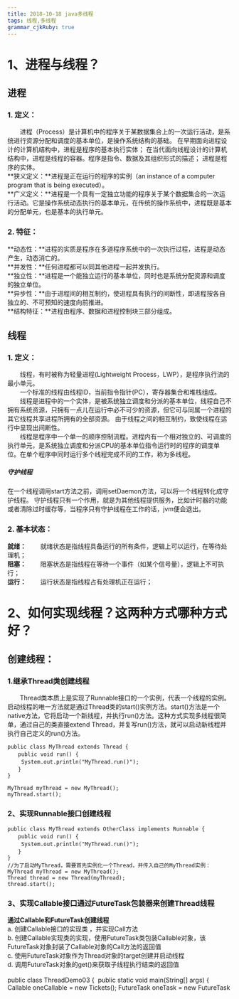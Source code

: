 ```yaml
---
title: 2018-10-18 java多线程
tags: 线程,多线程
grammar_cjkRuby: true
---
```

# 1、进程与线程？
## 进程 
### 1. 定义：
&emsp;&emsp;进程（Process）是计算机中的程序关于某数据集合上的一次运行活动，是系统进行资源分配和调度的基本单位，是操作系统结构的基础。
在早期面向进程设计的计算机结构中，进程是程序的基本执行实体；
在当代面向线程设计的计算机结构中，进程是线程的容器。程序是指令、数据及其组织形式的描述；
进程是程序的实体。  
**狭义定义：**进程是正在运行的程序的实例（an instance of a computer program that is being executed）。  
**广义定义：**进程是一个具有一定独立功能的程序关于某个数据集合的一次运行活动。它是操作系统动态执行的基本单元，在传统的操作系统中，进程既是基本的分配单元，也是基本的执行单元。
### 2. 特征：
**动态性：**进程的实质是程序在多道程序系统中的一次执行过程，进程是动态产生，动态消亡的。  
**并发性：**任何进程都可以同其他进程一起并发执行。  
**独立性：**进程是一个能独立运行的基本单位，同时也是系统分配资源和调度的独立单位。  
**异步性：**由于进程间的相互制约，使进程具有执行的间断性，即进程按各自独立的、不可预知的速度向前推进。  
**结构特征：**进程由程序、数据和进程控制块三部分组成。
## 线程 
### 1. 定义：
&emsp;&emsp;线程，有时被称为轻量进程(Lightweight Process，LWP），是程序执行流的最小单元。  
&emsp;&emsp;一个标准的线程由线程ID，当前指令指针(PC），寄存器集合和堆栈组成。  
&emsp;&emsp;线程是进程中的一个实体，是被系统独立调度和分派的基本单位，线程自己不拥有系统资源，只拥有一点儿在运行中必不可少的资源，但它可与同属一个进程的其它线程共享进程所拥有的全部资源。
由于线程之间的相互制约，致使线程在运行中呈现出间断性。  
&emsp;&emsp;线程是程序中一个单一的顺序控制流程。进程内有一个相对独立的、可调度的执行单元，是系统独立调度和分派CPU的基本单位指令运行时的程序的调度单位。在单个程序中同时运行多个线程完成不同的工作，称为多线程。
##### 守护线程
在一个线程调用start方法之前，调用setDaemon方法，可以将一个线程转化成守护线程。
守护线程只有一个作用，就是为其他线程提供服务，比如计时器的功能或者清除过时缓存等，当程序只有守护线程在工作的话，jvm便会退出。
### 2. 基本状态： ###
**就绪：**
&emsp;&emsp;就绪状态是指线程具备运行的所有条件，逻辑上可以运行，在等待处理机；    
**阻塞：**
&emsp;&emsp;阻塞状态是指线程在等待一个事件（如某个信号量），逻辑上不可执行；   
**运行：**
&emsp;&emsp;运行状态是指线程占有处理机正在运行；
# 2、如何实现线程？这两种方式哪种方式好？ #
## 创建线程： ##
### 1.继承Thread类创建线程 ###
&emsp;&emsp;Thread类本质上是实现了Runnable接口的一个实例，代表一个线程的实例。启动线程的唯一方法就是通过Thread类的start()实例方法。start()方法是一个native方法，它将启动一个新线程，并执行run()方法。这种方式实现多线程很简单，通过自己的类直接extend Thread，并复写run()方法，就可以启动新线程并执行自己定义的run()方法。

    public class MyThread extends Thread {  
    　　public void run() {  
    　　 System.out.println("MyThread.run()");  
    　　}  
    }  
     
    MyThread myThread = new MyThread();  
    myThread.start();  
### 2、实现Runnable接口创建线程 ###
	public class MyThread extends OtherClass implements Runnable {  
	　　public void run() {  
	　　 System.out.println("MyThread.run()");  
	　　}  
	}  
	//为了启动MyThread，需要首先实例化一个Thread，并传入自己的MyThread实例：  
	MyThread myThread = new MyThread();  
	Thread thread = new Thread(myThread);  
	thread.start();  
### 3、实现Callable接口通过FutureTask包装器来创建Thread线程 ###
**通过Callable和FutureTask创建线程**  
a. 创建Callable接口的实现类 ，并实现Call方法   
b. 创建Callable实现类的实现，使用FutureTask类包装Callable对象，该FutureTask对象封装了Callable对象的Call方法的返回值   
c. 使用FutureTask对象作为Thread对象的target创建并启动线程   
d. 调用FutureTask对象的get()来获取子线程执行结束的返回值  
​		
​	public class ThreadDemo03 {
​		public static void main(String[] args) {
​			Callable<Object> oneCallable = new Tickets<Object>();
​			FutureTask<Object> oneTask = new FutureTask<Object>(oneCallable);
​			Thread t = new Thread(oneTask);
​			System.out.println(Thread.currentThread().getName());
​			t.start();
​			}
​		
		}
	class Tickets<Object> implements Callable<Object>{
		//重写call方法
		@Override
		public Object call() throws Exception {
		// TODO Auto-generated method stub
		System.out.println(Thread.currentThread().getName()+"-->我是通过实现Callable接口通过FutureTask包装器来实现的线程");
		return null;
	}   
	}
### 4、通过线程池创建线程 ###
	public class ThreadDemo05{
	
	    private static int POOL_NUM = 10;     //线程池数量
	    public static void main(String[] args) throws InterruptedException {
	        ExecutorService executorService = Executors.newFixedThreadPool(5);  
	        for(int i = 0; i<POOL_NUM; i++)  
	        {  
	            RunnableThread thread = new RunnableThread();
	            //Thread.sleep(1000);
	            executorService.execute(thread);  
	        }
	        //关闭线程池
	        executorService.shutdown(); 
	    }   
	}
	class RunnableThread implements Runnable  
	{     
	    @Override
	    public void run()  
	    {  
	        System.out.println("通过线程池方式创建的线程：" + Thread.currentThread().getName() + " ");  
	    }  
	}  
## 方式优缺点 ##
**1. 采用实现Runnable、Callable接口的方式创见多线程时**  
**优势:**  
&emsp;&emsp;(1). 线程类只是实现了Runnable接口或Callable接口，还可以继承其他类。  
&emsp;&emsp;(2). 在这种方式下，多个线程可以共享同一个target对象，所以非常适合多个相同线程来处理同一份资源的情况，从而可以将CPU、代码和数据分开，形成清晰的模型，较好地体现了面向对象的思想。  
**劣势：**  
&emsp;&emsp;编程稍微复杂，如果要访问当前线程，则必须使用Thread.currentThread()方法。

**2. 使用继承Thread类的方式创建多线程时**  
**优势是：**  
&emsp;&emsp;编写简单，如果需要访问当前线程，则无需使用Thread.currentThread()方法，直接使用this即可获得当前线程。  
**劣势是：**  
&emsp;&emsp;线程类已经继承了Thread类，所以不能再继承其他父类。  
**3、Runnable和Callable的区别**  
&emsp;&emsp;(1) Callable规定重写call(),Runnable重写run()。  
&emsp;&emsp;(2) Callable的任务执行后可返回值，而Runnable的任务是不能返回值的。  
&emsp;&emsp;(3) call方法可以抛出异常，run方法不可以。  
&emsp;&emsp;(4) 运行Callable任务可以拿到一个Future对象，表示异步计算的结果。它提供了检查计算是否完成的方法，以等待计算的完成，并检索计算的结果。通过Future对象可以了解任务执行情况，可取消任务的执行，还可获取执行结果。
#### futureTask
既实现了runnable，又实现了future，将线程包装成一个可以返回结果的线程任务，通过调用get方法阻塞地获取线程执行结果。
下列代码是自己创建线程或者采用线程池创建线程后对future的利用。
```
package cn.kgc.concurrent.queue;

import org.junit.Test;

import java.util.concurrent.*;
import java.util.concurrent.atomic.AtomicInteger;

/**
 * @ProjectName: algorithm
 * @Package: cn.kgc.concurrent.queue
 * @ClassName: CallableAndFuture
 * @Author: Xu.Xin
 * @Description: callable和future的测试类
 * @Date: 2018/10/20 21:02
 * @Version: 1.0
 */
public class CallableAndFuture {
    private AtomicInteger atomicInteger = new AtomicInteger(5);
    @Test
    public void testFutureTask() throws ExecutionException, InterruptedException {
        FutureTask<Integer> task = new FutureTask<>(() -> atomicInteger.addAndGet(1));
        Thread thread = new Thread(task);
        thread.start();
        Integer result = task.get();
        System.out.println(result);
    }
    @Test
    public void testPool() throws ExecutionException, InterruptedException {
        ExecutorService pool = Executors.newFixedThreadPool(5);
        Future<Integer> future = pool.submit(() -> atomicInteger.addAndGet(1));
        Integer result = future.get();
        System.out.println(result);
    }
}

```
# 3、如何启动线程？

### run()方法与start()的区别 ###
&emsp;&emsp;1. start（）方法来启动线程，真正实现了多线程运行，这时无需等待run方法体代码执行完毕而直接继续执行下面的代码。  
&emsp;&emsp;通过调用Thread类的start()方法来启动一个线程，这时此线程是处于就绪状态，并没有运行。然后通过此Thread类调用方法run()来完成其运行操作的，这里方法run()称为线程体，它包含了要执行的这个线程的内容，Run方法运行结束，此线程终止，而CPU再运行其它线程。  
&emsp;&emsp;2. run（）方法当作普通方法的方式调用。程序还是要顺序执行，要等待run方法体执行完毕后，才可继续执行下面的代码；程序中只有主线程这一个线程，其程序执行路径还是只有一条，这样就没有达到写线程的目的。  

# 4、线程的状态？

&emsp;&emsp;线程从创建、运行到结束总是处于下面五个状态之一：新建状态、就绪状态、运行状态、阻塞状态及死亡状态。  

### 1. 新建状态 
&emsp;&emsp;实现Runnable接口和继承Thread可以得到一个线程类，new一个实例出来，线程就进入了初始状态。
### 2. 就绪状态 ###
&emsp;&emsp;（1）就绪状态只是说你资格运行，调度程序没有挑选到你，你就永远是就绪状态。  
&emsp;&emsp;（2）调用线程的start()方法，此线程进入就绪状态。  
&emsp;&emsp;（3）当前线程sleep()方法结束，其他线程join()结束，等待用户输入完毕，某个线程拿到对象锁，这些线程也将进入就绪状态。  
&emsp;&emsp;（4）当前线程时间片用完了，调用当前线程的yield()方法，当前线程进入就绪状态。  
&emsp;&emsp;（5）锁池里的线程拿到对象锁后，进入就绪状态。
### 3. 运行状态 ###
&emsp;&emsp;线程调度程序从可运行池中选择一个线程作为当前线程时线程所处的状态。这也是线程进入运行状态的唯一一种方式。这时真正开始执行run()方法。  
### 4. 阻塞状态 ###
&emsp;&emsp;阻塞状态是线程因为某种原因放弃CPU使用权，暂时停止运行。直到线程进入就绪状态，才有机会转到运行状态。阻塞的情况分三种：  
&emsp;&emsp;(1) 等待阻塞 -- 通过调用线程的wait()方法，让线程等待某工作的完成。  
&emsp;&emsp;(2) 同步阻塞 -- 线程在获取synchronized同步锁失败(因为锁被其它线程所占用)，它会进入同步阻塞状态。  
&emsp;&emsp;(3) 其他阻塞 -- 通过调用线程的sleep()或join()或发出了I/O请求时，线程会进入到阻塞状态。当sleep()状态超时、join()等待线程终止或者超时、或者I/O处理完毕时，线程重新转入就绪状态。  
### 5.死亡状态 ###
&emsp;&emsp;有两个原因会导致线程死亡：  
&emsp;&emsp;（1）run方法正常退出而自然死亡；  
&emsp;&emsp;（2）一个未捕获的异常终止了run方法而使线程猝死；  
&emsp;&emsp;当线程的run()方法完成时，或者主线程的main()方法完成时，我们就认为它终止了。这个线程对象也许是活的，但是，它已经不是一个单独执行的线程。线程一旦终止了，就不能复生。  
&emsp;&emsp;为了确定线程在当前是否存活着（就是要么是可运行的，要么是被阻塞了），需要使用isAlive方法，如果是可运行或被阻塞，这个方法返回true；如果线程仍旧是new状态且不是可运行的，或者线程死亡了，则返回false。    
&emsp;&emsp;在一个终止的线程上调用start()方法，会抛出java.lang.IllegalThreadStateException异常。
图解：![](./images/1539832555317.jpg)

# 5、synchronized

### synchronized ###
&emsp;&emsp;Java语言的关键字，可用来给对象和方法或者代码块加锁，当它锁定一个方法或者一个代码块的时候，同一时刻最多只有一个线程执行这段代码。当两个并发线程访问同一个对象object中的这个加锁同步代码块时，一个时间内只能有一个线程得到执行。另一个线程必须等待当前线程执行完这个代码块以后才能执行该代码块。然而，当一个线程访问object的一个加锁代码块时，另一个线程仍可以访问该object中的非加锁代码块。   
&emsp;&emsp;它包括两种用法：synchronized 方法和 synchronized 块。  
&emsp;&emsp;Synchronized先天具有重入性（即在同一锁程中，线程不需要再次获取同一把锁）。  
&emsp;&emsp;使用Synchronized进行同步，其关键就是必须要对对象的监视器monitor进行获取，当线程获取monitor后才能继续往下执行，否则就只能等待。而这个获取的过程是互斥的，即同一时刻只有一个线程能够获取到monitor。  
&emsp;&emsp;每个对象拥有一个计数器，当线程获取该对象锁后，计数器就会加一，释放锁后就会将计数器减一。
线程出现异常导致线程中止的话，会释放同步锁。若捕获处理了异常，则不会释放同步锁。

![](./images/1539832572451.png)
### synchronized方法  
在方法的声明前加入synchronized关键字，eg:  

	public synchronized void methodA(){
	};
&emsp;&emsp;这个方法在同一时刻只能被一个线程访问，从而保证了多线程访问的安全性。然而，当一个方法体规模非常大时，把该方法声明为synchronized会大大影响程序的执行效率。
### synchronized块 ###
	synchronized (syncObject){
	//代码
	}
&emsp;&emsp;对程序来讲同步的部分很影响运行效率，而一个方法通常是先创建一些局部变量，再对这些变量做一些操作，如运算，显示等等； 
而同步所覆盖的代码越多，对效率的影响就越严重。因此我们通常尽量缩小其影响范围。如何做？同步代码块。我们只把一个方法中该同步的地方同步，比如运算。
### 类锁与对象锁 ###
&emsp;&emsp;synchronized修饰非静态方法、同步代码块的synchronized (this)用法和synchronized (非this对象)的用法锁的是对象，线程想要执行对应同步代码，需要获得对象锁。  
&emsp;&emsp;synchronized修饰静态方法以及同步代码块的synchronized (类.class)用法锁的是类，线程想要执行对应同步代码，需要获得类锁。  
**区别**  
&emsp;&emsp;1. 如果多线程同时访问同一类的类锁（synchronized 修饰的静态方法）以及对象锁（synchronized 修饰的非静态方法），这两个方法执行是异步的，原因：类锁和对象锁是2中不同的锁。   
&emsp;&emsp;2. 类锁对该类的所有对象都能起作用，而对象锁不能。
### 其他线程常见api
#### setPriority
设置线程优先级，1~10，越高优先级越大。Thread.MIN_PRIORITY = 1，Thread.NORM_PRIORITY = 5，Thread.MAX_PRIORITY = 10。
#### yield
对cpu的一个暗示，即当前线程愿意让出当前使用的处理器。 cpu可以自由地忽略这个提示。
#### join
等待调用的对象线程死亡后，join后面的代码才得到执行。

# 6、生产者与消费者问题(能代码模拟)

### 1. 模式 ###
&emsp;&emsp;生产者生产数据到缓冲区中，消费者从缓冲区中取数据；    
&emsp;&emsp;如果缓冲区已经满了，则生产者线程阻塞；  
&emsp;&emsp;如果缓冲区为空，那么消费者线程阻塞。
### 2.实现方式一：synchronized、wait和notify  ### 
```
	package producerConsumer;
	//wait 和 notify
	public class ProducerConsumerWithWaitNofity {
	    public static void main(String[] args) {
	        Resource resource = new Resource();
	        //生产者线程
	        ProducerThread p1 = new ProducerThread(resource);
	        ProducerThread p2 = new ProducerThread(resource);
	        ProducerThread p3 = new ProducerThread(resource);
	        //消费者线程
	        ConsumerThread c1 = new ConsumerThread(resource);
	        //ConsumerThread c2 = new ConsumerThread(resource);
	        //ConsumerThread c3 = new ConsumerThread(resource);
	    
	        p1.start();
	        p2.start();
	        p3.start();
	        c1.start();
	        //c2.start();
	        //c3.start();
	    }


​	    
​	    
​	}
​	/**
​	 * 公共资源类
​	 * @author 
​	 *
​	 */
​	class Resource{//重要
​	    //当前资源数量
​	    private int num = 0;
​	    //资源池中允许存放的资源数目
​	    private int size = 10;
​	
	    /**
	     * 从资源池中取走资源
	     */
	    public synchronized void remove(){
	        if(num > 0){
	            num--;
	            System.out.println("消费者" + Thread.currentThread().getName() +
	                    "消耗一件资源，" + "当前线程池有" + num + "个");
	            notifyAll();//通知生产者生产资源
	        }else{
	            try {
	                //如果没有资源，则消费者进入等待状态
	                wait();
	                System.out.println("消费者" + Thread.currentThread().getName() + "线程进入等待状态");
	            } catch (InterruptedException e) {
	                e.printStackTrace();
	            }
	        }
	    }
	    /**
	     * 向资源池中添加资源
	     */
	    public synchronized void add(){
	        if(num < size){
	            num++;
	            System.out.println(Thread.currentThread().getName() + "生产一件资源，当前资源池有" 
	            + num + "个");
	            //通知等待的消费者
	            notifyAll();
	        }else{
	            //如果当前资源池中有10件资源
	            try{
	                wait();//生产者进入等待状态，并释放锁
	                System.out.println(Thread.currentThread().getName()+"线程进入等待");
	            }catch(InterruptedException e){
	                e.printStackTrace();
	            }
	        }
	    }
	}
	/**
	 * 消费者线程
	 */
	class ConsumerThread extends Thread{
	    private Resource resource;
	    public ConsumerThread(Resource resource){
	        this.resource = resource;
	    }
	    @Override
	    public void run() {
	        while(true){
	            try {
	                Thread.sleep(1000);
	            } catch (InterruptedException e) {
	                e.printStackTrace();
	            }
	            resource.remove();
	        }
	    }
	}
	/**
	 * 生产者线程
	 */
	class ProducerThread extends Thread{
	    private Resource resource;
	    public ProducerThread(Resource resource){
	        this.resource = resource;
	    }
	    @Override
	    public void run() {
	        //不断地生产资源
	        while(true){
	            try {
	                Thread.sleep(1000);
	            } catch (InterruptedException e) {
	                e.printStackTrace();
	            }
	            resource.add();
	        }
	    }
	    
	}
```
### 方式二：lock和condition的await、signalAll ###
	package producerConsumer;
	
	import java.util.concurrent.locks.Condition;
	import java.util.concurrent.locks.Lock;
	import java.util.concurrent.locks.ReentrantLock;
	/**
	 * 使用Lock 和 Condition解决生产者消费者问题
	 * @author tangzhijing
	 *
	 */
	public class LockCondition {
	        public static void main(String[] args) {
	            Lock lock = new ReentrantLock();
	            Condition producerCondition = lock.newCondition();
	            Condition consumerCondition = lock.newCondition();
	            Resource2 resource = new Resource2(lock,producerCondition,consumerCondition);
	            
	            //生产者线程
	            ProducerThread2 producer1 = new ProducerThread2(resource);
	            
	            //消费者线程
	            ConsumerThread2 consumer1 = new ConsumerThread2(resource);
	            ConsumerThread2 consumer2 = new ConsumerThread2(resource);
	            ConsumerThread2 consumer3 = new ConsumerThread2(resource);
	            
	            producer1.start();
	            consumer1.start();
	            consumer2.start();
	            consumer3.start();
	        }
	}
	/**
	 * 消费者线程
	 */
	class ConsumerThread2 extends Thread{
	    private Resource2 resource;
	    public ConsumerThread2(Resource2 resource){
	        this.resource = resource;
	        //setName("消费者");
	    }
	    public void run(){
	        while(true){
	            try {
	                Thread.sleep((long) (1000 * Math.random()));
	            } catch (InterruptedException e) {
	                e.printStackTrace();
	            }
	            resource.remove();
	        }
	    }
	}
	/**
	 * 生产者线程
	 * @author tangzhijing
	 *
	 */
	class ProducerThread2 extends Thread{
	    private Resource2 resource;
	    public ProducerThread2(Resource2 resource){
	        this.resource = resource;
	        setName("生产者");
	    }
	    public void run(){
	        while(true){
	                try {
	                    Thread.sleep((long) (1000 * Math.random()));
	                } catch (InterruptedException e) {
	                    e.printStackTrace();
	                }
	                resource.add();
	        }
	    }
	}
	/**
	 * 公共资源类
	 * @author tangzhijing
	 *
	 */
	class Resource2{
	    private int num = 0;//当前资源数量
	    private int size = 10;//资源池中允许存放的资源数目
	    private Lock lock;
	    private Condition producerCondition;
	    private Condition consumerCondition;
	    public Resource2(Lock lock, Condition producerCondition, Condition consumerCondition) {
	        this.lock = lock;
	        this.producerCondition = producerCondition;
	        this.consumerCondition = consumerCondition;
	 
	    }
	    /**
	     * 向资源池中添加资源
	     */
	    public void add(){
	        lock.lock();
	        try{
	            if(num < size){
	                num++;
	                System.out.println(Thread.currentThread().getName() + 
	                        "生产一件资源,当前资源池有" + num + "个");
	                //唤醒等待的消费者
	                consumerCondition.signalAll();
	            }else{
	                //让生产者线程等待
	                try {
	                    producerCondition.await();
	                    System.out.println(Thread.currentThread().getName() + "线程进入等待");
	                } catch (InterruptedException e) {
	                    e.printStackTrace();
	                }
	            }
	        }finally{
	            lock.unlock();
	        }
	    }
	    /**
	     * 从资源池中取走资源
	     */
	    public void remove(){
	        lock.lock();
	        try{
	            if(num > 0){
	                num--;
	                System.out.println("消费者" + Thread.currentThread().getName() 
	                        + "消耗一件资源," + "当前资源池有" + num + "个");
	                producerCondition.signalAll();//唤醒等待的生产者
	            }else{
	                try {
	                    consumerCondition.await();
	                    System.out.println(Thread.currentThread().getName() + "线程进入等待");
	                } catch (InterruptedException e) {
	                    e.printStackTrace();
	                }//让消费者等待
	            }
	        }finally{
	            lock.unlock();
	        }
	    }
	    
	}
### 方式三：BlockingQueue  ###
	package producerConsumer;
	
	import java.util.concurrent.BlockingQueue;
	import java.util.concurrent.LinkedBlockingQueue;
	
	//使用阻塞队列BlockingQueue解决生产者消费者
	public class BlockingQueueConsumerProducer {
	    public static void main(String[] args) {
	        Resource3 resource = new Resource3();
	        //生产者线程
	        ProducerThread3 p = new ProducerThread3(resource);
	        //多个消费者
	        ConsumerThread3 c1 = new ConsumerThread3(resource);
	        ConsumerThread3 c2 = new ConsumerThread3(resource);
	        ConsumerThread3 c3 = new ConsumerThread3(resource);
	 
	        p.start();
	        c1.start();
	        c2.start();
	        c3.start();
	    }
	}
	/**
	 * 消费者线程
	 * @author tangzhijing
	 *
	 */
	class ConsumerThread3 extends Thread {
	    private Resource3 resource3;
	 
	    public ConsumerThread3(Resource3 resource) {
	        this.resource3 = resource;
	        //setName("消费者");
	    }
	 
	    public void run() {
	        while (true) {
	            try {
	                Thread.sleep((long) (1000 * Math.random()));
	            } catch (InterruptedException e) {
	                e.printStackTrace();
	            }
	            resource3.remove();
	        }
	    }
	}
	/**
	 * 生产者线程
	 * @author tangzhijing
	 *
	 */
	class ProducerThread3 extends Thread{
	    private Resource3 resource3;
	    public ProducerThread3(Resource3 resource) {
	        this.resource3 = resource;
	        //setName("生产者");
	    }
	 
	    public void run() {
	        while (true) {
	            try {
	                Thread.sleep((long) (1000 * Math.random()));
	            } catch (InterruptedException e) {
	                e.printStackTrace();
	            }
	            resource3.add();
	        }
	    }
	}
	class Resource3{
	    private BlockingQueue resourceQueue = new LinkedBlockingQueue(10);
	    /**
	     * 向资源池中添加资源
	     */
	    public void add(){
	        try {
	            resourceQueue.put(1);
	            System.out.println("生产者" + Thread.currentThread().getName()
	                    + "生产一件资源," + "当前资源池有" + resourceQueue.size() + 
	                    "个资源");
	        } catch (InterruptedException e) {
	            e.printStackTrace();
	        }
	    }
	    /**
	     * 向资源池中移除资源
	     */
	    public void remove(){
	        try {
	            resourceQueue.take();
	            System.out.println("消费者" + Thread.currentThread().getName() + 
	                    "消耗一件资源," + "当前资源池有" + resourceQueue.size() 
	                    + "个资源");
	        } catch (InterruptedException e) {
	            e.printStackTrace();
	        }
	    }
	}
# 7、wait,notify,notifyAll?wait与sleep区别？
- 对象.wait代表的是对象调用该方法所在的线程放入了这个对象对应的waitset中，该waitset可以放所有能用该对象的线程。
- 对象.notify()代表的是该对象对应的waitset中的等待线程，随机唤醒一个
- 对象.notifyAll()代表的是该对象对应的waitset中的等待线程，全部唤醒
### 1、wait() ###
&emsp;&emsp;wait()的作用是使当前执行代码的线程进行等待，将当前线程置入"预执行队列"中，并且wait()所在的代码处停止执行，直到接到通知或被中断。在调用wait()之前，线程必须获得该对象的锁，因此只能在同步方法/同步代码块中调用wait()方法。  
### 2、notify()与notifyAll（） ###
&emsp;&emsp;notify()的作用是，如果有多个线程等待，那么线程规划器随机挑选出一个wait的线程，对其发出通知notify()，并使它等待获取该对象的对象锁。注意"等待获取该对象的对象锁"，这意味着，即使收到了通知，wait的线程也不会马上获取对象锁，必须等待notify()方法的线程释放锁才可以。和wait()一样，notify()也要在同步方法/同步代码块中调用。  
&emsp;&emsp;wait()方法可以使调用该线程的方法释放共享资源的锁，然后从运行状态退出，进入等待队列，直到再次被唤醒。  
&emsp;&emsp;notify()方法可以随机唤醒等待队列中等待同一共享资源的一个线程，并使得该线程退出等待状态，进入可运行状态。  
&emsp;&emsp;notifyAll()方法可以使所有正在等待队列中等待同一共享资源的全部线程从等待状态退出，进入可运行状态。 
&emsp;&emsp;notify()与notifyAll（）都不释放锁资源。
### 3. wait与sleep区别 ###
&emsp;&emsp;（1）这两个方法来自不同的类分别是Thread和Object。    
&emsp;&emsp;（2）最主要是sleep方法没有释放锁，而wait方法释放了锁，使得其他线程可以使用同步控制块或者方法(锁代码块和方法锁)。    
&emsp;&emsp;（3）wait，notify和notifyAll只能在同步控制方法或者同步控制块里面使用，而sleep可以在任何地方使用(使用范围)。    
&emsp;&emsp;（4）sleep必须捕获异常，而wait，notify和notifyAll不需要捕获异常。    
&emsp;&emsp;（5）sleep方法属于Thread类中方法，表示让一个线程进入睡眠状态，等待一定的时间之后，自动醒来进入到可运行状态，不会马上进入运行状态，因为线程调度机制恢复线程的运行也需要时间，一个线程对象调用了sleep方法之后，并不会释放他所持有的所有对象锁，所以也就不会影响其他进程对象的运行。但在sleep的过程中过程中有可能被其他对象调用它的interrupt(),产生InterruptedException异常，如果你的程序不捕获这个异常，线程就会异常终止，进入TERMINATED状态，如果你的程序捕获了这个异常，那么程序就会继续执行catch语句块(可能还有finally语句块)以及以后的代码。    
&emsp;&emsp;（6）注意sleep()方法是一个静态方法，也就是说他只对当前对象有效，通过t.sleep()让t对象进入sleep，这样的做法是错误的，它只会是使当前线程被sleep 而不是t线程 。   
&emsp;&emsp;（7）wait属于Object的成员方法，一旦一个对象调用了wait方法，必须要采用notify()和notifyAll()方法唤醒该进程;如果线程拥有某个或某些对象的同步锁，那么在调用了wait()后，这个线程就会释放它持有的所有同步资源，而不限于这个被调用了wait()方法的对象。wait()方法也同样会在wait的过程中有可能被其他对象调用interrupt()方法而产生。 

# 8、死锁？什么是死锁？怎么避免死锁？

### 死锁 ###
&emsp;&emsp;死锁是指两个或两个以上的进程在执行过程中，由于竞争资源或者由于彼此通信而造成的一种阻塞的现象，若无外力作用，它们都将无法推进下去。此时称系统处于死锁状态或系统产生了死锁，这些永远在互相等待的进程称为死锁进程。  
&emsp;&emsp;**规范定义**  
&emsp;&emsp;集合中的每一个进程都在等待只能由本集合中的其他进程才能引发的事件，那么该组进程是死锁的。  
&emsp;&emsp;**产生条件**  
&emsp;&emsp;虽然进程在运行过程中，可能发生死锁，但死锁的发生也必须具备一定的条件，死锁的发生必须具备以下四个必要条件。  
&emsp;&emsp;1）互斥条件：指进程对所分配到的资源进行排它性使用，即在一段时间内某资源只由一个进程占用。如果此时还有其它进程请求资源，则请求者只能等待，直至占有资源的进程用毕释放。  
&emsp;&emsp;2）请求和保持条件：指进程已经保持至少一个资源，但又提出了新的资源请求，而该资源已被其它进程占有，此时请求进程阻塞，但又对自己已获得的其它资源保持不放。  
&emsp;&emsp;3）不剥夺条件：指进程已获得的资源，在未使用完之前，不能被剥夺，只能在使用完时由自己释放。  
&emsp;&emsp;4）环路等待条件：指在发生死锁时，必然存在一个进程——资源的环形链，即进程集合{P0，P1，P2，···，Pn}中的P0正在等待一个P1占用的资源；P1正在等待P2占用的资源，……，Pn正在等待已被P0占用的资源。  
&emsp;&emsp;**避免**    
&emsp;&emsp;三种用于避免死锁的技术：  
&emsp;&emsp;（1）加锁顺序（线程按照一定的顺序加锁）  
&emsp;&emsp;&emsp;&emsp;如果一个线程（比如线程3）需要一些锁，那么它必须按照确定的顺序获取锁。它只有获得了从顺序上排在前面的锁之后，才能获取后面的锁。按照顺序加锁是一种有效的死锁预防机制。但是，这种方式需要你事先知道所有可能会用到的锁(并对这些锁做适当的排序)，但总有些时候是无法预知的。  
&emsp;&emsp;（2）加锁时限（线程尝试获取锁的时候加上一定的时限，超过时限则放弃对该锁的请求，并释放自己占有的锁）  
&emsp;&emsp;&emsp;&emsp;若一个线程没有在给定的时限内成功获得所有需要的锁，则会进行回退并释放所有已经获得的锁，然后等待一段随机的时间再重试。这段随机的等待时间让其它线程有机会尝试获取相同的这些锁，并且让该应用在没有获得锁的时候可以继续运行(加锁超时后可以先继续运行干点其它事情，再回头来重复之前加锁的逻辑)。  
&emsp;&emsp;（3）死锁检测  
&emsp;&emsp;&emsp;&emsp;主要是针对那些不可能实现按序加锁并且锁超时也不可行的场景，每当一个线程获得了锁，会在线程和锁相关的数据结构中（map、graph等等）将其记下。除此之外，每当有线程请求锁，也需要记录在这个数据结构中。当一个线程请求锁失败时，这个线程可以遍历锁的关系图看看是否有死锁发生。  
&emsp;&emsp;&emsp;&emsp;那么当检测出死锁时，这些线程该做些什么呢？  
&emsp;&emsp;&emsp;&emsp;一个可行的做法是释放所有锁，回退，并且等待一段随机的时间后重试。这个和简单的加锁超时类似，不一样的是只有死锁已经发生了才回退，而不会是因为加锁的请求超时了。虽然有回退和等待，但是如果有大量的线程竞争同一批锁，它们还是会重复地死锁（原因同超时类似，不能从根本上减轻竞争）。  
&emsp;&emsp;&emsp;&emsp;一个更好的方案是给这些线程设置优先级，让一个（或几个）线程回退，剩下的线程就像没发生死锁一样继续保持着它们需要的锁。如果赋予这些线程的优先级是固定不变的，同一批线程总是会拥有更高的优先级。为避免这个问题，可以在死锁发生的时候设置随机的优先级。

# 9、volatile
###### 并发编程中的三个概念
1. 原子性：即一个操作或者多个操作 要么全部执行并且执行的过程不会被任何因素打断，要么就都不执行。
2. 可见性：指当多个线程访问同一个变量时，一个线程修改了这个变量的值，其他线程能够立即看得到修改的值。
3. 有序性：即程序执行的顺序按照代码的先后顺序执行。
###### Java内存模型
Java内存模型规定所有的变量都是存在主存当中（类似于前面说的物理内存），每个线程都有自己的工作内存（类似于前面的高速缓存）。线程对变量的所有操作都必须在工作内存中进行，而不能直接对主存进行操作。并且每个线程不能访问其他线程的工作内存。
###### volatile
volatile是一种稍弱的同步机制，在访问volatile变量时不会执行加锁操作，也就不会执行线程阻塞，因此volatilei变量是一种比synchronized关键字更轻量级的同步机制。
一旦一个共享变量（类的成员变量、类的静态成员变量）被volatile修饰之后，那么就具备了两层语义：
1. 保证了不同线程对这个变量进行操作时的可见性，即一个线程修改了某个变量的值，这新值对其他线程来说是立即可见的。
修饰的成员变量在每次被线程访问时，都强迫从共享内存中重读该成员变量的值。而且，当成员变量发生变化时，强迫线程将变化值回写到共享内存。这样在任何时刻，两个不同的线程总是看到某个成员变量的同一个值。 
**volatile关键字和synchronized关键字都实现了内存可见性。**
2. 禁止进行指令重排序。
```
import java.util.concurrent.TimeUnit;

public class T {
	volatile boolean running = true;
	void m() {
		System.out.println("m start");
		while(running) {
		}
		System.out.println("m end!");
	}
		
	public static void main(String[] args) {
		T t = new T();
		
		new Thread(t::m, "t1").start();
		
		try {
			TimeUnit.SECONDS.sleep(3);
		} catch (InterruptedException e) {
			e.printStackTrace();
		}
		
		t.running = false;				
	}	
}
```
###### 误区
线程1对变量进行读取操作之后，被阻塞了的话，并没有对inc值进行修改。然后虽然volatile能保证线程2对变量inc的值读取是从内存中读取的，但是线程1没有进行修改，所以线程2根本就不会看到修改的值。
根源就在这里，自增操作不是原子性操作，而且volatile也无法保证对变量的任何操作都是原子性的。
###### 使volatile 变量提供理想的线程安全
1. 对变量的写操作不依赖于当前值。  
2. 该变量没有包含在具有其他变量的不变式中。
  
# 10、CAS算法？CAS算法常见问题?(ABA问题，每次只能对一个变量进行原子操作)

### 1、CAS算法 ###
CAS：Compare and Swap，即比较再交换。  
&emsp;&emsp;CAS(比较并交换)是CPU指令级的操作,只有一步原子操作,所以非常快。    
&emsp;&emsp;jdk5增加了并发包java.util.concurrent.*,其下面的类使用CAS算法实现了区别于synchronouse同步锁的一种乐观锁。JDK 5之前Java语言是靠synchronized关键字保证同步的,这是一种独占锁,也是是悲观锁。  

### 2、CAS算法理解 ###
CAS是一种无锁算法，CAS有3个操作数，内存值V，旧的预期值A，要修改的新值B。当且仅当预期值A和内存值V相同时，将内存值V修改为B，否则什么都不做。  
&emsp;&emsp;也就是指当两者进行比较时，如果相等，则证明共享数据没有被修改，替换成新值，然后继续往下运行；如果不相等，说明共享数据已经被修改，放弃已经所做的操作，然后重新执行刚才的操作。容易看出 CAS 操作是基于共享数据不会被修改的假设，采用了类似于数据库的commit-retry 的模式。当同步冲突出现的机会很少时，这种假设能带来较大的性能提升。
其中对于比较后的交换，cas采用锁cpu总线的方式保证原子性。

### 3、CAS应用 ###
在原子类变量中,如java.util.concurrent.atomic中的AtomicXXX,都使用了这些底层的JVM支持为数字类型的引用类型提供一种高效的CAS操作,而在java.util.concurrent中的大多数类在实现时都直接或间接的使用了这些原子变量类。
### 4、CAS常见问题 ###
（1）ABA问题 
&emsp;&emsp;什么是ABA： 
&emsp;&emsp;&emsp;&emsp;CAS算法实现一个重要前提需要取出内存中某时刻的数据，而在下时刻比较并替换，那么在这个时间差类会导致数据的变化。 
&emsp;&emsp;&emsp;&emsp;比如说一个线程one从内存位置V中取出A，这时候另一个线程two也从内存中取出A，并且two进行了一些操作变成了B，然后two又将V位置的数据变成A，这时候线程one进行CAS操作发现内存中仍然是A，然后one操作成功。尽管线程one的CAS操作成功，但不代表这个过程没有问题——对于线程one，线程two的修改已经丢失。 
&emsp;&emsp;解决方案： 
&emsp;&emsp;&emsp;&emsp;a、使用版本号 
&emsp;&emsp;&emsp;&emsp;&emsp;&emsp;ABA问题的解决思路是使用版本号，每次变量更新的时候版本号加1，那么A->B->A就会变成1A->2B->3A。 
&emsp;&emsp;&emsp;&emsp;b、jdk自带原子变量 

​		从jdk1.5开始，jdk的Atomic包里就提供了一个类AtomicStampedReference来解决ABA问题，这个类中的compareAndSet方法的作用就是首先检查当前引用是否等于预期引用，并且检查当前标志是否等于预期标志，如果全部相等，则以原子方式将该引用和该标志的值更新为指定的新值。  
&emsp;&emsp;&emsp;&emsp;&emsp;&emsp;AtomicMarkableReference和AtomicStampedReference功能相似，但AtomicMarkableReference描述更加简单的是与否的关系。它的定义就是将状态戳简化为true|false。  
（2）循环时间长开销大  
&emsp;&emsp;自旋CAS如果长时间不成功，会给CPU带来非常大的执行开销。如果jvm能支持处理器提供的pause指令，那么效率会有一定的提升。pause指令有两个作用：  
&emsp;&emsp;&emsp;&emsp;第一，它可以延迟流水线执行指令（de-pipeline），使CPU不会消耗过多的执行资源，延迟的时间取决于具体实现的版本，在一些处理器上延迟时间是零。  
&emsp;&emsp;&emsp;&emsp;第二，它可以避免在退出循环的时候因内存顺序冲突（Memory Order Violation）而引起CPU流水线被清空（CPU Pipeline Flush），从而提高CPU的执行效率。  
（3）只能保证一个共享变量的原子操作  
&emsp;&emsp;当对一个共享变量执行操作时，我们可以使用循环CAS的方式来保证原子操作，但是多个共享变量操作时，循环CAS就无法保证操作的原子性，这个时候就可以用锁。还有一个方法，就是把多个共享变量合并成一个共享变量来操作。比如，有两个共享变量i=2,j=a合并一下ij=2a，然后用CAS来操作ij。从java1.5开始，JDK提供了AtomicReference类来保证引用对象之间的原子性，就可以把多个变量放在一个对象里来进行CAS操作。

# 11、concurrent下的atomic包下的常见类

### 1. 基本类型 ###
AtomicBoolean：原子更新布尔类型。  
AtomicLong：原子更新长整型。  
AtomicInteger：原子更新整型。 
以AtomicInteger为例，常用方法如下：  
![](./images/1539832592211.jpg)
### 2. 数组 ###
AtomicIntegerArray：原子更新整型数组里的元素。  
AtomicLongArray：原子更新长整型数组里的元素。  
AtomicReferenceArray：原子更新引用类型数组里的元素。  
### 3. 引用 ###
AtomicReference：原子更新引用类型。  
AtomicReferenceFieldUpdater：原子更新引用类型里的字段。  
AtomicMarkableReference：原子更新带有标记位的引用类型。可以原子的更新一个布尔类型的标记位和引用类型。  
### 4. 字段 ###
AtomicIntegerFieldUpdater：原子更新整型的字段的更新器。  
AtomicLongFieldUpdater：原子更新长整型字段的更新器。  
AtomicStampedReference：原子更新带有版本号的引用类型。  

# 12、concurrent下的两个子包？

### 1. atomic ###
### 2. locks ###
# 13、连接池？什么是连接池？为什么使用连接池？常用的连接池？(dbcp,c3p0,druid)

&emsp;&emsp;连接池是创建和管理一个连接的缓冲池的技术，这些连接准备好被任何需要它们的线程使用。  

### 优点 ###
**减少连接创建时间**  
&emsp;&emsp;虽然与其它数据库相比 GBase 提供了较为快速连接功能，但是创建新的 JDBC 连接仍会招致网络和 JDBC 驱动的开销。如果这类连接是“循环”使用的，使用该方式这些花销就可避免。  
**简化的编程模式**    
&emsp;&emsp;当使用连接池时，每一个单独的线程能够像创建了一个自己的 JDBC 连接一样操作，允许用户直接使用JDBC编程技术。  
**受控的资源使用**    
&emsp;&emsp;如果用户不使用连接池，而是每当线程需要时创建一个新的连接，那么用户的应用程序的资源使用会产生非常大的浪费并且可能会导致高负载下的异常发生。连接池能够使性能最大化，同时还能将资源利用控制在一定的水平之下，如果超过该水平，应用程序将崩溃而不仅仅是变慢。
### 常用的连接池 ###
**1. DBCP**  
&emsp;&emsp;DBCP(DataBase connection pool),数据库连接池。是 apache 上的一个 java 连接池项目，也是 tomcat 使用的连接池组件。单独使用dbcp需要2个包：commons-dbcp.jar,commons-pool.jar   

    dbcp 连接池
    class JdbcUtil
    {
        private static BasicDataSource bds;
        static{
        	if(bds==null){
    		    bds= new BasicDataSource();
    	    }
    	    //分别设置数据库的连接参数
    	    bds.setDriverClassName();
    	    bds.setUrl();
    	    bds.setUsername();
    	    bds.setPassword();
        }
        public static Connection getConnection(){
        	return bds.getConnection();
    	}
    在spring中配置dbcp:
    beans.xml:
    <bean
    class="org.springframework.beans.factory.config.PropertyPlaceholderConfigurer">
    <property name="locations">
    <value>classpath:jdbc.properties</value>
    </property>
    </bean>
    <bean id="dataSource" destroy-method="close"
    class="org.apache.commons.dbcp.BasicDataSource">
    <property name="driverClassName" value="${jdbc.driverClassName}" />
    <property name="url" value="${jdbc.url}" />
    <property name="username" value="${jdbc.username}" />
    <property name="password" value="${jdbc.password}" />
    </bean>
    jdbc.properties：//放在classpath下
    jdbc.driverClassName=com.mysql.jdbc.Driver
    jdbc.url=jdbc:mysql://localhost:3306/数据库名
    jdbc.username=root
    jdbc.password=********
**c3p0**  
&emsp;&emsp;C3P0是一个开源的JDBC连接池，它实现了数据源和JNDI绑定，支持JDBC3规范和JDBC2的标准扩展。目前使用它的开源项目有Hibernate，Spring等。导入jar包(c3p0-0.9.1.2.jar)。配置与代码基本同上。  
&emsp;&emsp;c3p0与dbcp区别  
&emsp;&emsp;&emsp;&emsp;dbcp没有自动回收空闲连接的功能  
&emsp;&emsp;&emsp;&emsp;c3p0有自动回收空闲连接功能  
**druid**  
&emsp;&emsp;DRUID是阿里巴巴开源平台上一个数据库连接池实现，它结合了C3P0、DBCP、PROXOOL等DB池的优点，同时加入了日志监控，可以很好的监控DB池连接和SQL的执行情况，可以说是针对监控而生的DB连接池。  
&emsp;&emsp;Druid内置提供了一个StatViewServlet用于展示Druid的统计信息。  

# 14、synchronized和lock的区别？重入锁的公平锁与非公平锁？

类别|synchronized|Lock
:-:|:-:|:-:
存在层次|Java的关键字，在jvm层面上|是一个类
锁的释放|1、以获取锁的线程执行完同步代码，释放锁  2、线程执行发生异常，jvm会让线程释放锁|需在finally中手工释放锁（unlock()方法释放锁），不然容易造成线程死锁
锁的获取|假设A线程获得锁，B线程等待。如果A线程阻塞，B线程会一直等待|分情况而定，Lock有多个锁获取的方式，除了得不到锁一直阻塞外，还可以通过调用tryLock尝试获得锁，超时后线程可以不用一直等待
锁状态|无法判断|可以判断
锁类型|可重入 不可中断  非公平|可重入 可判断 可公平（两者皆可，通过构造方法传入boolean区分）
性能|少量同步|大量同步
### 重入锁 ###
&emsp;&emsp;重入锁（ReentrantLock）是一种递归无阻塞的同步机制。 
重入锁，也叫做递归锁，指的是同一线程 外层函数获得锁之后 ，内层递归函数仍然有获取该锁的代码，但不受影响。   
&emsp;&emsp;在JAVA环境下 ReentrantLock 和synchronized 都是 可重入锁。  
&emsp;&emsp;ReentrantLock（重入锁）的实现是基于其内部类FairSync(公平锁)和NonFairSync(非公平锁)实现的。其可重入性是基于Thread.currentThread()实现的: 如果当前线程已经获得了执行序列中的锁， 那执行序列之后的所有方法都可以获得这个锁。   
&emsp;&emsp;ReentrantLock 的公平锁和非公平锁都委托了 AbstractQueuedSynchronizer#acquire 去请求获取。   
### 公平锁   
&emsp;&emsp;公平和非公平锁的队列都基于锁内部维护的一个双向链表，表结点Node的值就是每一个请求当前锁的线程。公平锁则在于每次都是依次从队首取值。  
&emsp;&emsp;锁的实现方式是基于如下几点：   
&emsp;&emsp;&emsp;&emsp;表结点Node和状态state的volatile关键字。  
&emsp;&emsp;&emsp;&emsp;sum.misc.Unsafe.compareAndSet的原子操作。  
### 非公平锁  
&emsp;&emsp;在等待锁的过程中， 如果有任意新的线程妄图获取锁，都是有很大的几率直接获取到锁的。  
&emsp;&emsp;与公平锁的区别在于新晋获取锁的进程会有多次机会去抢占锁。如果被加入了等待队列后则跟公平锁没有区别。

# 15、读写锁ReadWriteLock?好处？Condition的作用？

### ReadWriteLock ###
&emsp;&emsp;ReadWriteLock管理一组锁，一个是只读的锁，一个是写锁。读锁可以在没有写锁的时候被多个线程同时持有，写锁是独占的。   
&emsp;&emsp;读写锁比互斥锁允许对于共享数据更大程度的并发。每次只能有一个写线程，但是同时可以有多个线程并发地读数据。ReadWriteLock适用于读多写少的并发情况。  
&emsp;&emsp;Java并发包中ReadWriteLock是一个接口，主要有两个方法，如下：

	public interface ReadWriteLock {
	    /**
	     * 返回读锁
	     */
	    Lock readLock();
	
	    /**
	     * 返回写锁
	     */
	    Lock writeLock();
	}

Java并发库中ReetrantReadWriteLock实现了ReadWriteLock接口并添加了可重入的特性。  
ReentrantReadWriteLock有如下特性：   
&emsp;&emsp; （1） 获取顺序    
&emsp;&emsp; （2） 非公平模式（默认）   
&emsp;&emsp;      当以非公平初始化时，读锁和写锁的获取的顺序是不确定的。非公平锁主张竞争获取，可能会延缓一个或多个读或写线程，但是会比公平锁有更高的吞吐量。   
&emsp;&emsp; （3）公平模式   
&emsp;&emsp;     当以公平模式初始化时，线程将会以队列的顺序获取锁。当当前线程释放锁后，等待时间最长的写锁线程就会被分配写锁；或者有一组读线程组等待时间比写线程长，那么这组读线程组将会被分配读锁。   
&emsp;&emsp;当有写线程持有写锁或者有等待的写线程时，一个尝试获取公平的读锁（非重入）的线程就会阻塞。这个线程直到等待时间最长的写锁获得锁后并释放掉锁后才能获取到读锁。   
&emsp;&emsp;（4） 可重入    
&emsp;&emsp;允许读锁可写锁可重入。写锁可以获得读锁，读锁不能获得写锁。   
&emsp;&emsp;（5） 锁降级   
&emsp;&emsp;允许写锁降低为读锁   
&emsp;&emsp;（6）中断锁的获取   
&emsp;&emsp;在读锁和写锁的获取过程中支持中断   
&emsp;&emsp;（7）支持Condition   
&emsp;&emsp;写锁提供Condition实现   
&emsp;&emsp;（8）监控   
&emsp;&emsp;提供确定锁是否被持有等辅助方法  
### Condition ###
&emsp;&emsp;线程之间除了同步互斥，还要考虑通信。在Java5之前我们的通信方式为：wait 和 notify。  
&emsp;&emsp;在Condition中，用await()替换wait()，用signal()替换notify()，用signalAll()替换notifyAll()，传统线程的通信方式，Condition都可以实现，这里注意，Condition是被绑定到Lock上的，要创建一个Lock的Condition必须用newCondition()方法。Condition的强大之处在于，对于一个锁，我们可以为多个线程间建立不同的Condition。  
&emsp;&emsp;如果采用Object类中的wait(), notify(), notifyAll()实现的话，当写入数据之后需要唤醒读线程时，不可能通过notify()或notifyAll()明确的指定唤醒读线程，而只能通过notifyAll唤醒所有线程，但是notifyAll无法区分唤醒的线程是读线程，还是写线程。所以，通过Condition能够更加精细的控制多线程的休眠与唤醒。
```
public class MyContainer2<T> {
	final private LinkedList<T> lists = new LinkedList<>();
	final private int MAX = 10; //最多10个元素
	private int count = 0;
	
	private Lock lock = new ReentrantLock();
	private Condition producer = lock.newCondition();
	private Condition consumer = lock.newCondition();
	
	public void put(T t) {
		try {
			lock.lock();
			while(lists.size() == MAX) { //想想为什么用while而不是用if？
				producer.await();
			}
			
			lists.add(t);
			++count;
			consumer.signalAll(); //通知消费者线程进行消费
		} catch (InterruptedException e) {
			e.printStackTrace();
		} finally {
			lock.unlock();
		}
	}
	
	public T get() {
		T t = null;
		try {
			lock.lock();
			while(lists.size() == 0) {
				consumer.await();
			}
			t = lists.removeFirst();
			count --;
			producer.signalAll(); //通知生产者进行生产
		} catch (InterruptedException e) {
			e.printStackTrace();
		} finally {
			lock.unlock();
		}
		return t;
	}
	
	public static void main(String[] args) {
		MyContainer2<String> c = new MyContainer2<>();
		//启动消费者线程
		for(int i=0; i<10; i++) {
			new Thread(()->{
				for(int j=0; j<5; j++) System.out.println(c.get());
			}, "c" + i).start();
		}
		
		try {
			TimeUnit.SECONDS.sleep(2);
		} catch (InterruptedException e) {
			e.printStackTrace();
		}
		
		//启动生产者线程
		for(int i=0; i<2; i++) {
			new Thread(()->{
				for(int j=0; j<25; j++) c.put(Thread.currentThread().getName() + " " + j);
			}, "p" + i).start();
		}
	}
}
```

# 16、常用的并发容器？什么引入并发容器？ConcurrentHashMap？ConcurrentHashMap为什么安全并且效率高？
### 早期的容器并发相关知识
1. Vector Hashtable ：早期使用synchronized实现 
2. ArrayList HashSet ：未考虑多线程安全（未实现同步）
3. HashMap vs Hashtable  = StringBuilder vs StringBuffer
4. Collections.synchronized工厂方法使用的也是synchronized
5. 即使使用vector等容器的方法是线程安全的，但是如果需要调用多个安全的方法，也是需要保证这些方法是原子性的，不然也存在高并发隐患。

### ConcurrentHashMap ###
&emsp;&emsp;ConcurrentHashMap是一个高效并发的HashMap,它采用了减小锁粒度的手段，内部进一步细分成了若干个小的HashMap,称为Segment段。默认情况下，一个ConcurrentHashMap被分为16个段。多ConcurrentHashMap操作时，并不是将整个ConcurrentHashMap加锁，而是首先根据hashCode定位到要操作的Segment,然后对该段进行加锁。在多线程环境下，如果多个线程操作同一个ConcurrentHashMap的不同Segment,可以做到真正的并行，大大提高了效率。  
&emsp;&emsp;实现了的HashMap的功能，并且实现了接口ConcurrentMap所定义的原子的putIfAbsent, remove和replace方法。在实际的应用中，散列表一般是读多写少。ConcurrentHashMap 就针对读操作做了大量的优化，运用了很多并发技巧，如不可变对象和使用volatile保证内存可见性，这样，在大多数情况下读操作甚至无需加锁也能获得正确的值。
### CopyOnWriteArrayList ###
&emsp;&emsp;CopyOnWriteArrayList提供高效地读取操作，使用在读多写少的场景。CopyOnWriteArrayList读取操作不用加锁，且是安全的；写操作时，先copy一份原有数据数组，再对复制数据进行写入操作，最后将复制数据替换原有数据，从而保证写操作不影响读操作。  
&emsp;&emsp;线程安全的ArrayList，其所有写操作都是通过对底层数组进行一次新的复制来实现的，代价昂贵，适合读多写少的情况。另外，正是由于它通过复制的实现方式，CopyOnWriteArrayList提供了一种特别的功能：快照。
### ConcurrentLinkedQueue ###
&emsp;&emsp;线程安全的基于Linked List 实现的非阻塞的无限队列。提供非实时数据。  
&emsp;&emsp;ConcurrentLinkedQueue使用链表作为数据结构，它采用无锁操作，可以任务是高并发环境下性能最好的队列。  
&emsp;&emsp;ConcurrentLinkedQueue是非阻塞线程安全队列，无界，故不太适合做生产者消费者模式，而LinkedBlockingQueue是阻塞线程安全队列，可以做到有界，通常用于生产者消费者模式。
### ConcurrentSkipListMap ###
&emsp;&emsp;SkipList（跳表）是一种随机性的数据结构，用于替代红黑树，因为它在高并发的情况下，性能优于红黑树。跳表实际上是以空间换取时间。跳表的基本模型示意图如下：
![](./images/1539832620930.png)
ConcurrentSkipListMap的实现就是实现了一个无锁版的跳表，主要是利用无锁的链表的实现来管理跳表底层，同样利用CAS来完成替换。

# 17、ConcurrentHashMap---Hashmap  TreeMap---ConcurrentSkipListMap

**ConcurrentHashMap---Hashmap**  
&emsp;&emsp;hashmap本质数据加链表。根据key取得hash值，然后计算出数组下标，如果多个key对应到同一个下标，就用链表串起来，新插入的在前面。  
&emsp;&emsp;在hashMap的基础上，ConcurrentHashMap将数据分为多个segment，默认16个（concurrency level），然后每次操作对一个segment加锁，避免多线程锁得几率，提高并发效率。   
&emsp;&emsp;区别：  
&emsp;&emsp;&emsp;&emsp;1. HashMap不是线程安全的，而ConcurrentHashMap是线程安全的。    
&emsp;&emsp;&emsp;&emsp;2. ConcurrentHashMap采用锁分段技术，将整个Hash桶进行了分段segment，也就是将这个大的数组分成了几个小的片段segment，而且每个小的片段segment上面都有锁存在，那么在插入元素的时候就需要先找到应该插入到哪一个片段segment，然后再在这个片段上面进行插入，而且这里还需要获取segment锁。  
&emsp;&emsp;&emsp;&emsp;3. ConcurrentHashMap让锁的粒度更精细一些，并发性能更好。  
**TreeMap---ConcurrentSkipListMap**   
TreeMap  
&emsp;&emsp;TreeMap 是一个有序的key-value集合，它是通过红黑树实现的。  
&emsp;&emsp;TreeMap 继承于AbstractMap，所以它是一个Map，即一个key-value集合。  
&emsp;&emsp;TreeMap 实现了NavigableMap接口，意味着它支持一系列的导航方法。比如返回有序的key集合。  
&emsp;&emsp;TreeMap 实现了Cloneable接口，意味着它能被克隆。  
&emsp;&emsp;TreeMap 实现了java.io.Serializable接口，意味着它支持序列化。  
&emsp;&emsp;TreeMap基于红黑树（Red-Black tree）实现。该映射根据其键的自然顺序进行排序，或者根据创建映射时提供的 Comparator 进行排序，具体取决于使用的构造方法。  
&emsp;&emsp;TreeMap的基本操作 containsKey、get、put 和 remove 的时间复杂度是 log(n) 。  
&emsp;&emsp;另外，TreeMap是非同步的。 它的iterator 方法返回的迭代器是fail-fastl的。   
ConcurrentSkipListMap  
&emsp;&emsp;ConcurrentSkipListMap提供了一种线程安全的并发访问的排序映射表。内部是SkipList（跳表）结构实现，在理论上能够O(log(n))时间内完成查找、插入、删除操作。   
&emsp;&emsp;存储结构  
&emsp;&emsp;ConcurrentSkipListMap存储结构跳跃表（SkipList）：  
&emsp;&emsp;&emsp;&emsp;1、最底层的数据节点按照关键字升序排列。  
&emsp;&emsp;&emsp;&emsp;2、包含多级索引，每个级别的索引节点按照其关联数据节点的关键字升序排列。  
&emsp;&emsp;&emsp;&emsp;3、高级别索引是其低级别索引的子集。  
&emsp;&emsp;&emsp;&emsp;4、如果关键字key在级别level=i的索引中出现，则级别level<=i的所有索引中都包含key。  

# 18、CopyOnWriteArrayList，CopyOnWriteArraySet？

### CopyOnWriteArrayList ###
&emsp;&emsp;CopyOnWriteArrayList容器的实现原理：简单地说，就是在需要对容器进行操作的时候，将容器拷贝一份，对容器的修改等操作都在容器的拷贝中进行，当操作结束，再把容器容器的拷贝指向原来的容器。这样设计的好处是实现了读写分离，并且读读不会发生阻塞。  
**CopyOnWriteArrayList的缺点**  

1. 内存占用问题。  
&emsp;&emsp;因为需要将原来的对象进行拷贝，这需要一定的开销。特别是当容器对象过大的时候，因为拷贝而占用的内存将增加一倍（原来驻留在内存的对象仍然在使用，拷贝之后就有两份对象在内存中，所以增加了一倍内存）。而且，在高并发的场景下，因为每个线程都拷贝一份对象在内存中，这种情况体现得更明显。由于JVM的优化机制，将会触发频繁的Young GC和Full GC，从而使整个系统的性能下降。  
2. 数据一致性问题。  
&emsp;&emsp;CopyOnWriteArrayList不能保证实时一致性，因为读线程在将引用重新指向原来的对象之前再次读到的数据是旧的，所以CopyOnWriteArrayList 只能保证最终一致性。因此在需要实时一致性的场景CopyOnWriteArrayList是不能使用的。  
总结：    
&emsp;&emsp;（1）CopyOnWriteArrayList适用于读多写少的场景  
&emsp;&emsp;（2）在并发操作容器对象时不会抛出ConcurrentModificationException，并且返回的元素与迭代器创建时的元素是一致的  
&emsp;&emsp;（3）容器对象的复制需要一定的开销，如果对象占用内存过大，可能造成频繁的YoungGC和Full GC  
&emsp;&emsp;（4）CopyOnWriteArrayList不能保证数据实时一致性，只能保证最终一致性  
### CopyOnWriteArraySet ###
&emsp;&emsp;基于CopyOnWriteArrayList实现，其唯一的不同是在add时调用的是CopyOnWriteArrayList的addIfAbsent方法，其遍历当前Object数组，如Object数组中已有了当前元素，则直接返回，如果没有则放入Object数组的尾部，并返回。

# 19、队列
## 队列
队列是一种特殊的线性表，特殊之处在于它只允许在表的前端（front）进行删除操作，而在表的后端（rear）进行插入操作，和栈一样，队列是一种操作受限制的线性表。进行插入操作的端称为队尾，进行删除操作的端称为队头。队列中没有元素时，称为空队列。
队列的数据元素又称为队列元素。在队列中插入一个队列元素称为入队，从队列中删除一个队列元素称为出队。因为队列只允许在一端插入，在另一端删除，所以只有最早进入队列的元素才能最先从队列中删除，故队列又称为先进先出（FIFO—first in first out）线性表。  
## 阻塞队列
使用非阻塞队列的时候有一个很大问题就是：它不会对当前线程产生阻塞，那么在面对类似消费者-生产者的模型时，就必须额外地实现同步策略以及线程间唤醒策略，这个实现起来就非常麻烦。但是有了阻塞队列就不一样了，它会对当前线程产生阻塞，比如一个线程从一个空的阻塞队列中取元素，此时线程会被阻塞直到阻塞队列中有了元素。当队列中有元素后，被阻塞的线程会自动被唤醒（不需要我们编写代码去唤醒）。这样提供了极大的方便性。
### 队列类型
自从Java 1.5之后，在java.util.concurrent包下提供了若干个阻塞队列，主要有以下几个：
#### ArrayBlockingQueue
- ArrayBlockingQueue是一个阻塞式的队列，继承自AbstractBlockingQueue,间接的实现了Queue接口和Collection接口。底层以数组的形式保存数据(实际上可看作一个循环数组)。常用的操作包括 add ,offer,put，remove,poll,take,peek。  
- 在创建ArrayBlockingQueue对象时必须制定容量大小。并且可以指定公平性与非公平性，默认情况下为非公平的，即不保证等待时间最长的队列最优先能够访问队列。
#### LinkedBlockingQueue
1. LinkedBlockingQueue是一个基于已链接节点的，范围任意的blocking queue  
2. 此队列按FIFO（先进先出）排序元素  
3. 新元素插入到队列的尾部，并且队列获取操作会获得位于队列头部的元素  
4. 链接队列的吞吐量通常要高于基于数组的对列（ArrayBlockingQueue）,但是在大多数并发应用程序中，其可预知的性能要低  
5. 可选的容量范围构造方法参数作为防止队列过度扩展的一种方法，如果未指定容量，则等于Integer.MAX_VALUE，除非插入节点会使队列超出容量，否则每次插入后会动态地创建链接节点
#### PriorityBlockingQueue
一个无界有序的阻塞队列，排序规则和的PriorityQueue一致，只是增加了阻塞操作。同样的该队列不支持插入null元素，同时不支持插入非comparable的对象。它的迭代器并不保证队列保持任何特定的顺序，如果想要顺序遍历，考虑使用Arrays.sort(pq.toArray())。该类不保证同等优先级的元素顺序，如果你想要强制顺序，就需要考虑自定义顺序或者是Comparator使用第二个比较属性。
以上2种队列都是先进先出队列，而PriorityBlockingQueue却不是，它会按照元素的优先级对元素进行排序，按照优先级顺序出队，每次出队的元素都是优先级最高的元素。注意，此阻塞队列为无界阻塞队列，即容量没有上限（通过源码就可以知道，它没有容器满的信号标志），前面2种都是有界队列。
#### DelayQueue
基于PriorityQueue，一种延时阻塞队列，DelayQueue中的元素只有当其指定的延迟时间到了，才能够从队列中获取到该元素。DelayQueue也是一个无界队列，因此往队列中插入数据的操作（生产者）永远不会被阻塞，而只有获取数据的操作（消费者）才会被阻塞。
每次放入元素后，新元素都需要和延时最小的元素比较谁延时小，并且在延时最小的元素出队后，再选出一个最小的元素。
#### linkedTransferQueue
实现接口TransferQueue，允许生产者传输一个元素给消费者，消费者在接收该元素前，生产者阻塞。
特殊方法：
- transfer（E e）向队尾加一个元素，且在该元素出队之前阻塞；
- tryTransfer（E e，time time）向队尾加一个元素，且在该元素出队之前阻塞，直到设定的时间到了以后停止阻塞，且元素也销毁了；
#### SynchronousQueue
不能传入容量，该队列容量为1。一个不存储元素的阻塞队列，每个插入操作必须等到另一个线程调用移除操作，否则插入操作一直处于阻塞状态，吞吐量通常要高于LinkedBlockingQuene；

#### 数据结构
DEFAULT_INITIAL_CAPACITY：默认队列容量11
MAX_ARRAY_SIZE：最大可分配队列容量Integer.MAX_VALUE - 8，减8是因为有的VM实现在数组头有些内容
queue：队列元素数组。平衡二叉堆实现，父节点下标是n，左节点则是2n+1，右节点是2n+2。最小的元素在最前面
size：当前队列中元素的个数
comparator：决定队列中元素先后顺序的比较器
lock：所有public方法的锁
notEmpty：队列为空时的阻塞条件
allocationSpinLock：扩容数组分配资源时的自旋锁，CAS需要
q：PriorityQueue只用于序列化的时候，为了兼容之前的版本。只有在序列化和反序列化的时候不为null
  
### 常见方法
- add(E e)
add方法用来向队尾存入元素，如果队列满，则抛异常；
- remove(E e)
remove方法向队首删除移除元素，如果队列为空，则抛异常；
- put(E e)
  put方法用来向队尾存入元素，如果队列满，则等待；
- take()
  take方法用来从队首取元素，如果队列为空，则等待；
- offer(E e,long timeout, TimeUnit unit)
  offer方法用来向队尾存入元素，如果队列满，则等待一定的时间，当时间期限达到时，如果还没有插入成功，则返回false；否则返回true；
- poll(long timeout, TimeUnit unit)
  poll方法用来从队首取元素，如果队列空，则等待一定的时间，当时间期限达到时，如果取到，则返回null；否则返回取得的元素；
### 总结
- 在并发编程中，一般推荐使用阻塞队列，这样实现可以尽量地避免程序出现意外的错误。
- 阻塞队列使用最经典的场景就是socket客户端数据的读取和解析，读取数据的线程不断将数据放入队列，然后解析线程不断从队列取数据解析。还有其他类似的场景，只要符合生产者-消费者模型的都可以使用阻塞队列。
- 不需要显式地线程同步，阻塞队列已经实现了同步


# 20、线程池

### 概念
&emsp;&emsp;线程池是一种多线程处理形式，处理过程中将任务添加到队列，然后在创建线程后自动启动这些任务。线程池线程都是后台线程。每个线程都使用默认的堆栈大小，以默认的优先级运行，并处于多线程单元中。如果某个线程在托管代码中空闲（如正在等待某个事件）,则线程池将插入另一个辅助线程来使所有处理器保持繁忙。如果所有线程池线程都始终保持繁忙，但队列中包含挂起的工作，则线程池将在一段时间后创建另一个辅助线程但线程的数目永远不会超过最大值。超过最大值的线程可以排队，但他们要等到其他线程完成后才启动。

### 组成部分  
1、线程池管理器（ThreadPoolManager）:用于创建并管理线程池  
2、工作线程（WorkThread）: 线程池中线程  
3、任务接口（Task）:每个任务必须实现的接口，以供工作线程调度任务的执行。  
4、任务队列:用于存放没有处理的任务。提供一种缓冲机制。

### 线程池使用代码示例
```
public class TestThrowPool  {
	private static Executor executor = Executors.newFixedThreadPool(10);
	
	public static void main(String[] args) {
		for (int i = 0; i < 20; i++) {
			executor.execute(new Throwx());			
		}
		
	}
	
	static class Throwx implements Runnable {

		@Override
		public void run() {
			System.out.println(Thread.currentThread().getName());
			
		}
		
	} 
}
```
### ThreadPoolExecutor
Executors是java线程池的工厂类，通过它可以快速初始化一个符合业务需求的线程池

&emsp;&emsp;keepAliveTime：表示线程没有任务执行时最多保持多久时间会终止  
##### corePoolSize
线程池中的核心线程数，当提交一个任务时，线程池创建一个新线程执行任务，直到当前线程数等于corePoolSize；如果当前线程数为corePoolSize，继续提交的任务被保存到阻塞队列中，等待被执行；如果执行了线程池的prestartAllCoreThreads()方法，线程池会提前创建并启动所有核心线程。

##### maximumPoolSize
线程池中允许的最大线程数。如果当前阻塞队列满了，且继续提交任务，则创建新的线程执行任务，前提是当前线程数小于maximumPoolSize；

##### keepAliveTime
线程空闲时的存活时间，即当线程没有任务执行时，继续存活的时间；默认情况下，该参数只在线程数大于corePoolSize时才有用；

##### workQueue
用来保存等待被执行的任务的阻塞队列，且任务必须实现Runable接口，在JDK中提供了如下阻塞队列：
1. ArrayBlockingQueue：基于数组结构的有界阻塞队列，按FIFO排序任务；
2. LinkedBlockingQuene：基于链表结构的阻塞队列，按FIFO排序任务，吞吐量通常要高于ArrayBlockingQuene；
3. SynchronousQuene：一个不存储元素的阻塞队列，每个插入操作必须等到另一个线程调用移除操作，否则插入操作一直处于阻塞状态，吞吐量通常要高于LinkedBlockingQuene；
4. priorityBlockingQuene：具有优先级的无界阻塞队列；
##### threadFactory
线程工厂，主要用来创建线程。
##### handler
表示当拒绝处理任务时的策略，有以下四种取值：  
- ThreadPoolExecutor.AbortPolicy:丢弃任务并抛出  RejectedExecutionException异常。 
- ThreadPoolExecutor.DiscardPolicy：也是丢弃任务，但是不抛出异常。   
- ThreadPoolExecutor.DiscardOldestPolicy：丢弃队列最前面的任务，然后重新尝试执行任务（重复此过程）  
- ThreadPoolExecutor.CallerRunsPolicy：由调用线程处理该任务 

![各属性对应该图工作流程](./images/1539939178124.png)
### Exectors（线程池分类）
Exectors工厂类提供了线程池的初始化接口，主要有如下几种
#### newFixedThreadPool
初始化一个指定线程数的线程池，其中corePoolSize == maximumPoolSize，使用LinkedBlockingQuene作为阻塞队列，不过当线程池没有可执行任务时，也不会释放线程。
#### newCachedThreadPool
1、初始化一个可以缓存线程的线程池，默认缓存60s，线程池的线程数可达到Integer.MAX_VALUE，即2147483647，内部使用SynchronousQueue作为阻塞队列；
2、和newFixedThreadPool创建的线程池不同，newCachedThreadPool在没有任务执行时，当线程的空闲时间超过keepAliveTime，会自动释放线程资源，当提交新任务时，如果没有空闲线程，则创建新线程执行任务，会导致一定的系统开销；

所以，使用该线程池时，一定要注意控制并发的任务数，否则创建大量的线程可能导致严重的性能问题。

![newCachedThreadPool.png](./images/1539832633485.png)
#### newSingleThreadExecutor
初始化的线程池中只有一个线程，如果该线程异常结束，会重新创建一个新的线程继续执行任务，唯一的线程可以保证所提交任务的顺序执行，内部使用LinkedBlockingQueue作为阻塞队列。
#### newScheduledThreadPool
初始化的线程池可以在指定的时间内周期性的执行所提交的任务，在实际的业务场景中可以使用该线程池定期的同步数据。
#### newWorkStealingPool
工作窃取(work-stealing)算法是指某个线程从其他队列里窃取任务来执行。
一个大任务分割为若干个互不依赖的子任务，为了减少线程间的竞争，把这些子任务分别放到不同的队列里，并未每个队列创建一个单独的线程来执行队列里的任务，线程和队列一一对应。比如线程1负责处理1队列里的任务，2线程负责2队列的。
但是有的线程会先把自己队列里的任务干完，而其他线程对应的队列里还有任务待处理。干完活的线程与其等着，不如帮其他线程干活，于是它就去其他线程的队列里窃取一个任务来执行。
而在这时它们可能会访问同一个队列，所以为了减少窃取任务线程和被窃取任务线程之间的竞争，通常会使用双端队列，被窃取任务线程永远从双端队列的头部拿任务执行，而窃取任务线程永远从双端队列的尾部拿任务执行。

![工作窃取图例](./images/1539939031176.png)
### 线程池重要方法
#### ExecutorInstance.execute()
通过execute()方法提交的任务，必须实现Runnable接口，该方式提交的任务不能获取返回值，因此无法判断任务是否执行成功。
#### ExecutorServiceInstance.submit()
通过submit()方法提交的任务，可以获取任务执行完的返回值。
#### ExecutorServiceInstance.shutdown() 
是用来关闭线程池的，此时线程池不能够接受新的任务，它会等待所有任务执行完毕。  
#### ExecutorServiceInstance.shutdownNow()
是用来关闭线程池的，此时线程池不能接受新的任务，并且会去尝试终止正在执行的任务。
### 源码解析
https://www.jianshu.com/p/87bff5cc8d8c  

# 21、ThreadLocal？ 

&emsp;&emsp;hreadLocal是一个本地线程副本变量工具类。主要用于将私有线程和该线程存放的副本对象做一个映射，各个线程之间的变量互不干扰，在高并发场景下，可以实现无状态的调用，特别适用于各个线程依赖不通的变量值完成操作的场景。  
下图为ThreadLocal的内部结构图

![](./images/1539832641907.jpg)  

从上面的结构图，我们已经窥见ThreadLocal的核心机制：

&emsp;&emsp;每个Thread线程内部都有一个Map。  
&emsp;&emsp;Map里面存储线程本地对象（key）和线程的变量副本（value），也就是一个线程可以装多个threadLocal，每个threadLocal只能装一个东西。
&emsp;&emsp;但是，Thread内部的Map是由ThreadLocal维护的，由ThreadLocal负责向map获取和设置线程的变量值。  
&emsp;&emsp;所以对于不同的线程，每次获取副本值时，别的线程并不能获取到当前线程的副本值，形成了副本的隔离，互不干扰。  
#### ThreadLocal类提供如下几个核心方法：  
&emsp;&emsp;get()方法用于获取当前线程的副本变量值。  
&emsp;&emsp;set()方法用于保存当前线程的副本变量值。  
&emsp;&emsp;initialValue()为当前线程初始副本变量值。  
&emsp;&emsp;remove()方法移除当前前程的副本变量值。  

# 22、其他并发相关类
### CountDownLatch
实例该类可以传入一个数字，调用对象.await()会判断latch对象保存的数字是否为0，若为0（开闸）则继续执行后面的代码，若不为0则当前线程等待，直到latch对象保存的数字为0继续执行后面的代码。
调用对象.countDown()可以将保存的数字减1。
```

public class TestCountDownLatch {
	static CountDownLatch latch = new CountDownLatch(2);

	public static void main(String[] args) throws Exception{
		new Thread(new Runnable() {
			
			@Override
			public void run() {
				try {
					System.out.println("主业务线程启动");
					latch.await();
					
					System.out.println("主业务开始执行。。。。。。。。。");
					TimeUnit.SECONDS.sleep(3);
					
					System.out.println("主业务执行完毕。。。。。。。。。");
				} catch (InterruptedException e) {
					e.printStackTrace();
				}
				
				
			}
		}).start();
		
		
		TimeUnit.SECONDS.sleep(1);
		
		
		new Thread(new Runnable() {
			
			@Override
			public void run() {
				try {
					
					
					System.out.println("子业务1111111开始执行。。。。。。。。。");
					TimeUnit.SECONDS.sleep(3);
					
					System.out.println("子业务1111111业务执行完毕。。。。。。。。。");
					
					latch.countDown();
				} catch (InterruptedException e) {
					e.printStackTrace();
				}
				
				
			}
		}).start();
		
		new Thread(new Runnable() {
			
			@Override
			public void run() {
				try {
					
					
					System.out.println("子业务2222222222开始执行。。。。。。。。。");
					TimeUnit.SECONDS.sleep(3);
					
					System.out.println("子业务2222222222222业务执行完毕。。。。。。。。。");
					
					latch.countDown();
				} catch (InterruptedException e) {
					e.printStackTrace();
				}
				
				
			}
		}).start();
		
		
		
		
		
	}
}


```
### CyclicBarrier
可循环使用（Cyclic）的屏障（Barrier）。它要做的事情是，让一组线程到达一个屏障（也可以叫同步点）时被阻塞，直到最后一个线程到达屏障时，屏障才会开门，所有被屏障拦截的线程才会继续运行。
CyclicBarrier默认的构造方法是CyclicBarrier（int parties），其参数表示屏障拦截的线程数量，每个线程调用await方法告诉CyclicBarrier我已经到达了屏障
CyclicBarrier还提供一个更高级的构造函数CyclicBarrier（int parties，Runnable barrier-Action），用于在线程到达屏障时，优先执行barrierAction
```
public class TestCyclicBarrier {

	public static void main(String [] args) throws Exception{
		final CyclicBarrier cb=new CyclicBarrier(2,new Runnable() {
			
			@Override
			public void run() {
				System.out.println("=======开始汇总=============");
			}
		});
		
		new Thread(new Runnable() {
			
			@Override
			public void run() {
				System.out.println(Thread.currentThread().getName());
				try {
					TimeUnit.SECONDS.sleep(5);
					cb.await();
					System.out.println("======="+ Thread.currentThread().getName() +"开始继续执行=============");
				} catch (Exception e) {
					e.printStackTrace();
				}
				
			}
		}).start();
		
		new Thread(new Runnable() {
			
			@Override
			public void run() {
				System.out.println(Thread.currentThread().getName());
				try {
					TimeUnit.SECONDS.sleep(5);
					cb.await();
					System.out.println("======="+ Thread.currentThread().getName() +"开始继续执行=============");
				} catch (Exception e) {
					e.printStackTrace();
				}
				
			}
		}).start();					
	}
}
```
### Semaphore
3个坑，5个人的问题，只要有一个离开，下一个就去占，相当某对象锁lock有三把锁可以用。
- semaphore.acquire()；该方法用于让当前线程获得进入令牌
- semaphore.release()；该方法用于让当前线程释放进入令牌
```
public class TestSemaphore implements Runnable{
	private Semaphore semaphore = new Semaphore(3);//3个坑
	Random r = new Random();
	
	public synchronized void m1() {
		 try {
	            semaphore.acquire();//获取进入坑的令牌
	            System.out.println(Thread.currentThread().getName() + "a");
	            
	            
	            TimeUnit.SECONDS.sleep(r.nextInt(10));
	            // 释放允许，将占有的信号量归还
	            semaphore.release();
	            System.out.println(Thread.currentThread().getName() + "b");
	        } catch (InterruptedException e) {
	            e.printStackTrace();
	        }

	}
	@Override
	public void run() {
		m1();
	}
	
	public static void main(String[] args) {
		TestSemaphore ts = new TestSemaphore();
		new Thread(ts,"1").start();
		new Thread(ts,"2").start();
		new Thread(ts,"3").start();
		new Thread(ts,"4").start();
		new Thread(ts,"5").start();
		new Thread(ts,"6").start();
		new Thread(ts,"7").start();
	}

}
```

　　

　

　

　　
　　